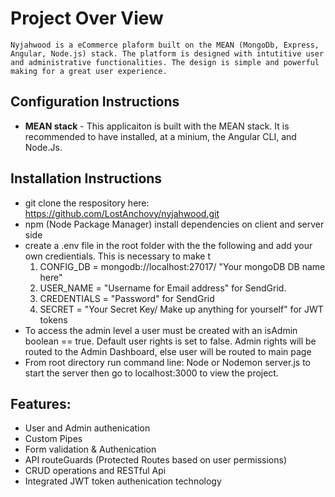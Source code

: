 # Project Over View 
    Nyjahwood is a eCommerce plaform built on the MEAN (MongoDb, Express, Angular, Node.js) stack. The platform is designed with intutitive user and administrative functionalities. The design is simple and powerful making for a great user experience. 


## Configuration Instructions

* **MEAN stack** - This applicaiton is built with the MEAN stack. It is recommended to have installed, at a minium, the Angular CLI, and Node.Js.

## Installation Instructions
* git clone the respository here:  https://github.com/LostAnchovy/nyjahwood.git
* npm (Node Package Manager) install dependencies on client and server side
* create a .env file in the root folder with the the following and add your own credientials. This is necessary to make t
  1. CONFIG_DB = mongodb://localhost:27017/ "Your mongoDB DB name here"
  2. USER_NAME = "Username for Email address" for SendGrid. 
  3. CREDENTIALS = "Password" for SendGrid
  4. SECRET = "Your Secret Key/ Make up anything for yourself" for JWT tokens
* To access the admin level a user must be created with an isAdmin boolean == true. Default user rights is set to false. Admin rights will be routed to the Admin Dashboard, else user will be routed to main page 
* From root directory run command line: Node or Nodemon server.js to start the server then go to localhost:3000 to view the project.

## Features:
* User and Admin authenication
* Custom Pipes
* Form validation & Authenication
* API routeGuards (Protected Routes based on user permissions)
* CRUD operations and RESTful Api 
* Integrated JWT token authenication technology
